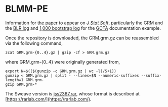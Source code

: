 # BLMM-PE

Information for [the paper](paper.pdf) to appear on [*J Stat Soft*](https://www.jstatsoft.org/index), particularly the GRM and the [BLR log](BLR.zip) and [1,000 bootstrap log](boot.zip) for the [GCTA](http://cnsgenomics.com/software/gcta/) documentation example.

Once the repository is downloaded, the GRM.grm.gz can be reassembled via the following command,
```
zcat GRM.grm-{0..4}.gz | gzip -cf > GRM.grm.gz
```
where GRM.grm-{0..4} were originally generated from,
```
export N=$(($(gunzip -c GRM.grm.gz | wc -l)/5+1))
gunzip < GRM.grm.gz | split - --lines=$N --numeric-suffixes --suffix-length=1 GRM.grm-
gzip GRM.grm-*
```
The Sweave version is [jss2367.rar](jss2367.rar), whose format is described at [https://rarlab.com/](https://rarlab.com/).

